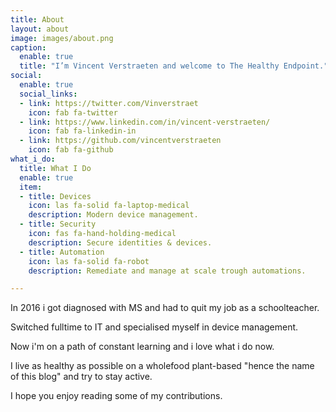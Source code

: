 ```yaml
---
title: About
layout: about
image: images/about.png
caption:
  enable: true
  title: "I’m Vincent Verstraeten and welcome to The Healthy Endpoint."
social:
  enable: true
  social_links:
  - link: https://twitter.com/Vinverstraet
    icon: fab fa-twitter
  - link: https://www.linkedin.com/in/vincent-verstraeten/
    icon: fab fa-linkedin-in
  - link: https://github.com/vincentverstraeten
    icon: fab fa-github
what_i_do:
  title: What I Do
  enable: true
  item:
  - title: Devices
    icon: las fa-solid fa-laptop-medical
    description: Modern device management.
  - title: Security
    icon: fas fa-hand-holding-medical
    description: Secure identities & devices.
  - title: Automation
    icon: las fa-solid fa-robot
    description: Remediate and manage at scale trough automations.

---
```

In 2016 i got diagnosed with MS and had to quit my job as a schoolteacher. 

Switched fulltime to IT and specialised myself in device management. 

Now i'm on a path of constant learning and i love what i do now.

I live as healthy as possible on a wholefood plant-based "hence the name of this blog" and try to stay active.

I hope you enjoy reading some of my contributions.
